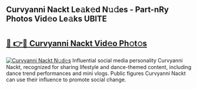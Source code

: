 ## Curvyanni Nackt Le𝚊k𝚎d N𝚞𝚍es - Part-nRy Photos Vid𝚎o Le𝚊ks UBlTE

# <h2><a href="http://fb2o43.evod.top/?m=Curvyanni+Nackt">🔗 👉🔴 Curvyanni Nackt Vid𝚎o Ph𝚘t𝚘s</a></h2>

[![Curvyanni Nackt N𝚞d𝚎s](https://i.imgur.com/8V9OHl7.gif)](http://fb2o43.evod.top/?m=Curvyanni+Nackt)
Influential social media personality Curvyanni Nackt, recognized for sharing lifestyle and dance-themed content, including dance trend performances and mini vlogs. Public figures Curvyanni Nackt can use their influence to promote social change. 

